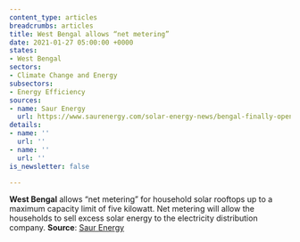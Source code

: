 ```yaml
---
content_type: articles
breadcrumbs: articles
title: West Bengal allows “net metering”
date: 2021-01-27 05:00:00 +0000
states:
- West Bengal
sectors:
- Climate Change and Energy
subsectors:
- Energy Efficiency
sources:
- name: Saur Energy
  url: https://www.saurenergy.com/solar-energy-news/bengal-finally-opens-up-net-metering-for-homes-with-5-kw-limit
details:
- name: ''
  url: ''
- name: ''
  url: ''
is_newsletter: false

---
```

**West Bengal** allows “net metering” for household solar rooftops up to a maximum capacity limit of five kilowatt. Net metering will allow the households to sell excess solar energy to the electricity distribution company. **Source**: [Saur Energy](https://www.saurenergy.com/solar-energy-news/bengal-finally-opens-up-net-metering-for-homes-with-5-kw-limit)
